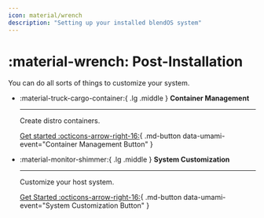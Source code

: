 ```yaml
---
icon: material/wrench
description: "Setting up your installed blendOS system"
---
```


# :material-wrench: Post-Installation

You can do all sorts of things to customize your system.

<div class="grid cards" markdown> 

-   :material-truck-cargo-container:{ .lg .middle } __Container Management__

    ---

    Create distro containers.

    [Get started :octicons-arrow-right-16:](container-guide.md){ .md-button data-umami-event="Container Management Button" }

-   :material-monitor-shimmer:{ .lg .middle } __System Customization__
    
    ---

    Customize your host system.

    [Get Started :octicons-arrow-right-16:](system-customization.md){ .md-button data-umami-event="System Customization Button" }
</div>